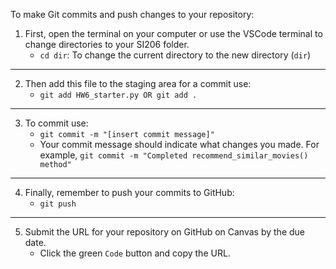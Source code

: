 To make Git commits and push changes to your repository:

1. First, open the terminal on your computer or use the VSCode terminal to change directories to your SI206 folder.
    - ```cd dir```: To change the current directory to the new directory (```dir```)
---

2. Then add this file to the staging area for a commit use:
    - ```git add HW6_starter.py OR git add .```
---

3. To commit use:
    - ```git commit -m "[insert commit message]"```
    - Your commit message should indicate what changes you made. For example, ```git commit -m "Completed recommend_similar_movies() method"```
---

4. Finally, remember to push your commits to GitHub:
    - ```git push```
---

5. Submit the URL for your repository on GitHub on Canvas by the due date.
    - Click the green ```Code``` button and copy the URL.
